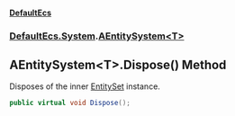 #### [DefaultEcs](./index.md 'index')
### [DefaultEcs.System](./DefaultEcs-System.md 'DefaultEcs.System').[AEntitySystem&lt;T&gt;](./DefaultEcs-System-AEntitySystem-T-.md 'DefaultEcs.System.AEntitySystem&lt;T&gt;')
## AEntitySystem&lt;T&gt;.Dispose() Method
Disposes of the inner [EntitySet](./DefaultEcs-EntitySet.md 'DefaultEcs.EntitySet') instance.  
```C#
public virtual void Dispose();
```
